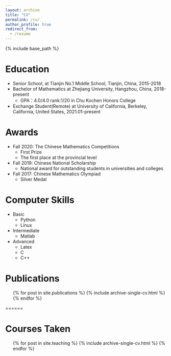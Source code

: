 ```yaml
---
layout: archive
title: "CV"
permalink: /cv/
author_profile: true
redirect_from:
  - /resume
---
```


{% include base_path %}

Education
======
* Senior School, at Tianjin No.1 Middle School, Tianjin, China, 2015-2018
* Bachelor of Mathematics at Zhejiang University, Hangzhou, China, 2018-present
  * GPA：4.0/4.0 rank:1/20 in Chu Kochen Honors College
* Exchange Student(Remote) at University of California, Berkeley, California, United States, 2021.01-present

Awards
======
* Fall 2020: The Chinese Mathematics Competitions
  * First Prize 
  * The first place at the provincial level
* Fall 2019: Chinese National Scholarship
  * National award for outstanding students in universities and colleges
* Fall 2017: Chinese Mathematics Olympiad
  * Silver Medal
  
Computer Skills
======
* Basic
  * Python
  * Linux
* Intermediate
  * Matlab
* Advanced
  * Latex
  * C
  * C++

Publications
======
  <ul>{% for post in site.publications %}
    {% include archive-single-cv.html %}
  {% endfor %}</ul>
======
  
Courses Taken
======
  <ul>{% for post in site.teaching %}
    {% include archive-single-cv.html %}
  {% endfor %}</ul>

